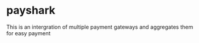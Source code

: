 # payshark
This is an intergration of multiple payment gateways and aggregates them for easy payment 
